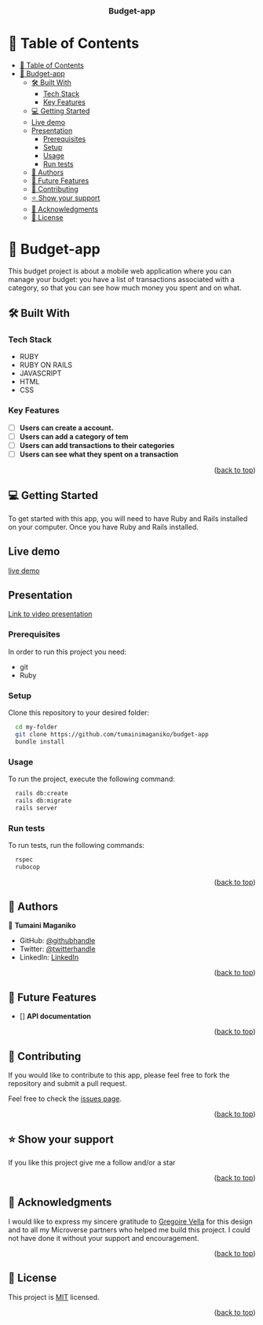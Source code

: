<a name="readme-top"></a>

<div align="center">
  <h3><b>Budget-app</b></h3>
</div>

# 📗 Table of Contents

- [📗 Table of Contents](#-table-of-contents)
- [📖 Budget-app](#-budget-app)
  - [🛠 Built With ](#-built-with-)
    - [Tech Stack ](#tech-stack-)
    - [Key Features ](#key-features-)
  - [💻 Getting Started ](#-getting-started-)
  - [Live demo](#live-demo)
  - [Presentation](#presentation)
    - [Prerequisites](#prerequisites)
    - [Setup](#setup)
    - [Usage](#usage)
    - [Run tests](#run-tests)
  - [👥 Authors ](#-authors-)
  - [🔭 Future Features ](#-future-features-)
  - [🤝 Contributing ](#-contributing-)
  - [⭐️ Show your support ](#️-show-your-support-)
  - [🙏 Acknowledgments ](#-acknowledgments-)
  - [📝 License ](#-license-)

# 📖 Budget-app<a name="about-project"></a>

This budget project is about a mobile web application where you can manage your budget: you have a list of transactions associated with a category, so that you can see how much money you spent and on what.

## 🛠 Built With <a name="built-with"></a>

### Tech Stack <a name="tech-stack"></a>

- RUBY
- RUBY ON RAILS
- JAVASCRIPT 
- HTML 
- CSS

### Key Features <a name="key-features"></a>

- [ ] **Users can create a account.**
- [ ] **Users can add a category of tem**
- [ ] **Users can add transactions to their categories**
- [ ] **Users can see what they spent on a transaction**

<p align="right">(<a href="#readme-top">back to top</a>)</p>

## 💻 Getting Started <a name="getting-started"></a>

To get started with this app, you will need to have Ruby and Rails installed on your computer. Once you have Ruby and Rails installed.

## Live demo
   [live demo](https://budget-app-jncr.onrender.com)

## Presentation
   [Link to video presentation](https://www.loom.com/share/4e39674f786d401faaa2426e7f04b41b)

### Prerequisites

In order to run this project you need:

- git
- Ruby

### Setup

Clone this repository to your desired folder:

```sh
  cd my-folder
  git clone https://github.com/tumainimaganiko/budget-app
  bundle install
```

### Usage

To run the project, execute the following command:

```sh
  rails db:create
  rails db:migrate
  rails server
```

### Run tests

To run tests, run the following commands:

```sh
  rspec
  rubocop
```

<p align="right">(<a href="#readme-top">back to top</a>)</p>

## 👥 Authors <a name="authors"></a>

👤 **Tumaini Maganiko**

- GitHub: [@githubhandle](https://github.com/tumainimaganiko)
- Twitter: [@twitterhandle](https://twitter.com/Chief2maini)
- LinkedIn: [LinkedIn](https://www.linkedin.com/in/tumainimaganiko/)

<p align="right">(<a href="#readme-top">back to top</a>)</p>

## 🔭 Future Features <a name="future-features"></a>

- [] **API documentation**

<p align="right">(<a href="#readme-top">back to top</a>)</p>

## 🤝 Contributing <a name="contributing"></a>

If you would like to contribute to this app, please feel free to fork the repository and submit a pull request.

Feel free to check the [issues page](https://github.com/tumainimaganiko/budget-app/issues).

<p align="right">(<a href="#readme-top">back to top</a>)</p>

## ⭐️ Show your support <a name="support"></a>

If you like this project give me a follow and/or a star

<p align="right">(<a href="#readme-top">back to top</a>)</p>

## 🙏 Acknowledgments <a name="acknowledgements"></a>

I would like to express my sincere gratitude to [Gregoire Vella](https://www.behance.net/gregoirevella) for this design and to all my Microverse partners who helped me build this project. I could not have done it without your support and encouragement.

<p align="right">(<a href="#readme-top">back to top</a>)</p>

## 📝 License <a name="license"></a>

This project is [MIT](./LICENSE) licensed.

<p align="right">(<a href="#readme-top">back to top</a>)</p>
